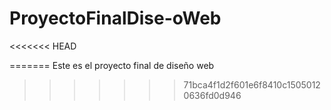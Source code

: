 # ProyectoFinalDise-oWeb
<<<<<<< HEAD
 
=======
Este es el proyecto final de diseño web
>>>>>>> 71bca4f1d2f601e6f8410c15050120636fd0d946

